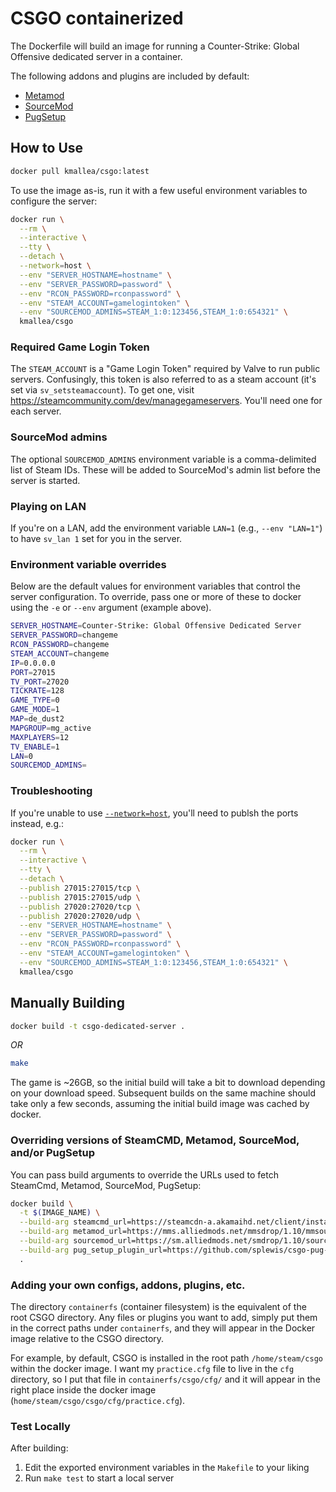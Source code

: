 # CSGO containerized

The Dockerfile will build an image for running a Counter-Strike: Global Offensive dedicated server in a container.

The following addons and plugins are included by default:

- [Metamod](https://www.sourcemm.net/)
- [SourceMod](https://www.sourcemod.net/)
- [PugSetup](https://github.com/splewis/csgo-pug-setup)

## How to Use

```bash
docker pull kmallea/csgo:latest
```

To use the image as-is, run it with a few useful environment variables to configure the server:

```bash
docker run \
  --rm \
  --interactive \
  --tty \
  --detach \
  --network=host \
  --env "SERVER_HOSTNAME=hostname" \
  --env "SERVER_PASSWORD=password" \
  --env "RCON_PASSWORD=rconpassword" \
  --env "STEAM_ACCOUNT=gamelogintoken" \
  --env "SOURCEMOD_ADMINS=STEAM_1:0:123456,STEAM_1:0:654321" \
  kmallea/csgo
```

### Required Game Login Token

The `STEAM_ACCOUNT` is a "Game Login Token" required by Valve to run public servers. Confusingly, this token is also referred to as a steam account (it's set via `sv_setsteamaccount`). To get one, visit https://steamcommunity.com/dev/managegameservers. You'll need one for each server.

### SourceMod admins

The optional `SOURCEMOD_ADMINS` environment variable is a comma-delimited list of Steam IDs. These will be added to SourceMod's admin list before the server is started.

### Playing on LAN

If you're on a LAN, add the environment variable `LAN=1` (e.g., `--env "LAN=1"`) to have `sv_lan 1` set for you in the server.


### Environment variable overrides

Below are the default values for environment variables that control the server configuration. To override, pass one or more of these to docker using the `-e` or `--env` argument (example above).

```bash
SERVER_HOSTNAME=Counter-Strike: Global Offensive Dedicated Server
SERVER_PASSWORD=changeme
RCON_PASSWORD=changeme
STEAM_ACCOUNT=changeme
IP=0.0.0.0
PORT=27015
TV_PORT=27020
TICKRATE=128
GAME_TYPE=0
GAME_MODE=1
MAP=de_dust2
MAPGROUP=mg_active
MAXPLAYERS=12
TV_ENABLE=1
LAN=0
SOURCEMOD_ADMINS=
```

### Troubleshooting

If you're unable to use [`--network=host`](https://docs.docker.com/network/host/), you'll need to publsh the ports instead, e.g.:

```bash
docker run \
  --rm \
  --interactive \
  --tty \
  --detach \
  --publish 27015:27015/tcp \
  --publish 27015:27015/udp \
  --publish 27020:27020/tcp \
  --publish 27020:27020/udp \
  --env "SERVER_HOSTNAME=hostname" \
  --env "SERVER_PASSWORD=password" \
  --env "RCON_PASSWORD=rconpassword" \
  --env "STEAM_ACCOUNT=gamelogintoken" \
  --env "SOURCEMOD_ADMINS=STEAM_1:0:123456,STEAM_1:0:654321" \
  kmallea/csgo
```

## Manually Building

```bash
docker build -t csgo-dedicated-server .
```

_OR_

```bash
make
```

The game is ~26GB, so the initial build will take a bit to download depending on your download speed. Subsequent builds on the same machine should take only a few seconds, assuming the initial build image was cached by docker.

### Overriding versions of SteamCMD, Metamod, SourceMod, and/or PugSetup

You can pass build arguments to override the URLs used to fetch SteamCmd, Metamod, SourceMod, PugSetup:

```bash
docker build \
  -t $(IMAGE_NAME) \
  --build-arg steamcmd_url=https://steamcdn-a.akamaihd.net/client/installer/steamcmd_linux.tar.gz \
  --build-arg metamod_url=https://mms.alliedmods.net/mmsdrop/1.10/mmsource-1.10.7-git971-linux.tar.gz \
  --build-arg sourcemod_url=https://sm.alliedmods.net/smdrop/1.10/sourcemod-1.10.0-git6474-linux.tar.gz \
  --build-arg pug_setup_plugin_url=https://github.com/splewis/csgo-pug-setup/releases/download/2.0.5/pugsetup_2.0.5.zip \
  .
```

### Adding your own configs, addons, plugins, etc.

The directory `containerfs` (container filesystem) is the equivalent of the root CSGO directory. Any files or plugins you want to add, simply put them in the correct paths under `containerfs`, and they will appear in the Docker image relative to the CSGO directory.

For example, by default, CSGO is installed in the root path `/home/steam/csgo` within the docker image. I want my `practice.cfg` file to live in the `cfg` directory, so I put that file in `containerfs/csgo/cfg/` and it will appear in the right place inside the docker image (`home/steam/csgo/csgo/cfg/practice.cfg`).

### Test Locally

After building:

1. Edit the exported environment variables in the `Makefile` to your liking
2. Run `make test` to start a local server